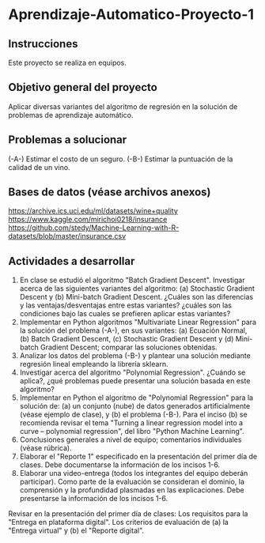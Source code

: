 # Aprendizaje-Automatico-Proyecto-1
## Instrucciones
Este proyecto se realiza en equipos.

## Objetivo general del proyecto
Aplicar diversas variantes del algoritmo de regresión en la solución de problemas de aprendizaje automático.

## Problemas a solucionar
(-A-) Estimar el costo de un seguro.
(-B-) Estimar la puntuación de la calidad de un vino.

## Bases de datos (véase archivos anexos)
https://archive.ics.uci.edu/ml/datasets/wine+quality
https://www.kaggle.com/mirichoi0218/insurance
https://github.com/stedy/Machine-Learning-with-R-datasets/blob/master/insurance.csv

## Actividades a desarrollar
1. En clase se estudió el algoritmo "Batch Gradient Descent". Investigar acerca de las siguientes variantes del algoritmo: (a) Stochastic Gradient Descent y (b) Mini-batch Gradient Descent. ¿Cuáles son las diferencias y las ventajas/desventajas entre estas variantes? ¿cuáles son las condiciones bajo las cuales se prefieren aplicar estas variantes?
2. Implementar en Python algoritmos "Multivariate Linear Regression" para la solución del problema (-A-), en sus variantes: (a) Ecuación Normal, (b) Batch Gradient Descent, (c) Stochastic Gradient Descent y (d) Mini-batch Gradient Descent; comparar las soluciones obtenidas.
3. Analizar los datos del problema (-B-) y plantear una solución mediante regresión lineal empleando la librería sklearn.
4. Investigar acerca del algoritmo "Polynomial Regression". ¿Cuándo se aplica?, ¿qué problemas puede presentar una solución basada en este algoritmo?
5. Implementar en Python el algoritmo de "Polynomial Regression" para la solución de: (a) un conjunto (nube) de datos generados artificialmente (véase ejemplo de clase), y (b) el problema (-B-). Para el inciso (b) se recomienda revisar el tema "Turning a linear regression model into a curve – polynomial regression", del libro "Python Machine Learning".
6. Conclusiones generales a nivel de equipo; comentarios individuales (véase rúbrica).
7. Elaborar el "Reporte 1" especificado en la presentación del primer día de clases. Debe documentarse la información de los incisos 1-6.
8. Elaborar una video-entrega (todos los integrantes del equipo deberán participar). Como parte de la evaluación se consideran el dominio, la comprensión y la profundidad plasmadas en las explicaciones. Debe presentarse la información de los incisos 1-6.

Revisar en la presentación del primer día de clases:
Los requisitos para la "Entrega en plataforma digital".
Los criterios de evaluación de (a) la "Entrega virtual" y (b) el "Reporte digital".
